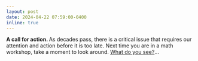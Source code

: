 ```yaml
---
layout: post
date: 2024-04-22 07:59:00-0400
inline: true
---
```


<b>A call for action. </b> As decades pass, there is a critical issue that requires our attention and action before it is too late. Next time you are in a math workshop, take a moment to look around. [What do you see?](https://lauraschaposnik.com/worry/)... 
